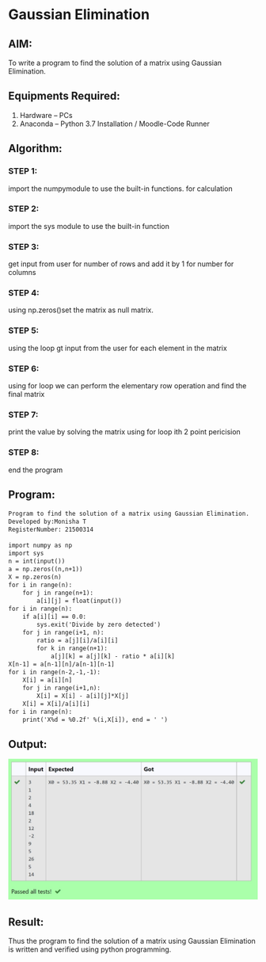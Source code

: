 # Gaussian Elimination

## AIM:
To write a program to find the solution of a matrix using Gaussian Elimination.

## Equipments Required:
1. Hardware – PCs
2. Anaconda – Python 3.7 Installation / Moodle-Code Runner

## Algorithm:
### STEP 1:
import the numpymodule to use the built-in functions. for calculation 
### STEP 2:
import the sys module to use the built-in function 
### STEP 3:
get input from user for number of rows and add it by 1 for number for columns
### STEP 4:
using np.zeros()set the matrix as null matrix. 
### STEP 5:
using the loop gt input from the user for each element in the matrix
### STEP 6:
using for loop we can perform the elementary row operation and find the final matrix
### STEP 7:
print the value by solving the matrix using for loop ith 2 point pericision
### STEP 8:
end the program
## Program:


```
Program to find the solution of a matrix using Gaussian Elimination.
Developed by:Monisha T 
RegisterNumber: 21500314

import numpy as np
import sys
n = int(input())
a = np.zeros((n,n+1))
X = np.zeros(n)
for i in range(n):
    for j in range(n+1):
        a[i][j] = float(input())
for i in range(n):
    if a[i][i] == 0.0:
        sys.exit('Divide by zero detected')
    for j in range(i+1, n):
        ratio = a[j][i]/a[i][i]
        for k in range(n+1):
            a[j][k] = a[j][k] - ratio * a[i][k]
X[n-1] = a[n-1][n]/a[n-1][n-1]
for i in range(n-2,-1,-1):
    X[i] = a[i][n]
    for j in range(i+1,n):
        X[i] = X[i] - a[i][j]*X[j]
    X[i] = X[i]/a[i][i]
for i in range(n):
    print('X%d = %0.2f' %(i,X[i]), end = ' ')
```


## Output:
![gaussian elimination](output.jpeg)


## Result:
Thus the program to find the solution of a matrix using Gaussian Elimination is written and verified using python programming.

